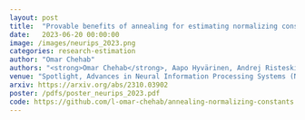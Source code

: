 ```yaml
---
layout: post
title:  "Provable benefits of annealing for estimating normalizing constants: Importance Sampling, Noise-Contrastive Estimation, and beyond"
date:   2023-06-20 00:00:00
image: /images/neurips_2023.png
categories: research-estimation
author: "Omar Chehab"
authors: "<strong>Omar Chehab</strong>, Aapo Hyvärinen, Andrej Risteski"
venue: "Spotlight, Advances in Neural Information Processing Systems (NeurIPS)"
arxiv: https://arxiv.org/abs/2310.03902
poster: /pdfs/poster_neurips_2023.pdf
code: https://github.com/l-omar-chehab/annealing-normalizing-constants
---
```

